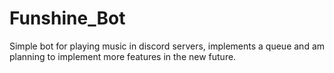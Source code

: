# Funshine_Bot
Simple bot for playing music in discord servers, implements a queue and am planning to implement more features in the new future.
